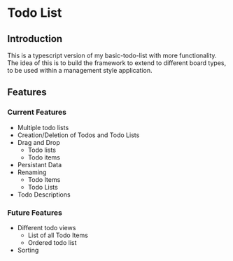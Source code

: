 # Todo List

## Introduction
This is a typescript version of my basic-todo-list with more functionality.
The idea of this is to build the framework to extend to different board types, to be used within a management style application.

## Features
### Current Features
* Multiple todo lists
* Creation/Deletion of Todos and Todo Lists
* Drag and Drop
  * Todo lists
  * Todo items
* Persistant Data
* Renaming
  * Todo Items
  * Todo Lists
* Todo Descriptions

### Future Features
* Different todo views
  * List of all Todo Items
  * Ordered todo list
* Sorting
